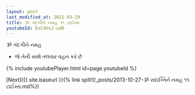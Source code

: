 ```yaml
---
layout: post
last_modified_at: 2021-03-29
title: ૐ ગંદગીને નમહ ૧૧ ટાઈમ્સ
youtubeId: ExC4VsJ-ud0
---
```

 
 
 ૐ ગંદગીને નમહ  
 
 -  જે તેની સાથે તલવાર વહન કરે છે 
 
  
 
  
 
 
 
 
 
 


{% include youtubePlayer.html id=page.youtubeId %}
 
[Next]({{ site.baseurl }}{% link  split1/_posts/2013-10-27-ૐ સદાગ્નિને નમહ ૧૧ ટાઈમ્સ.md%})
 
